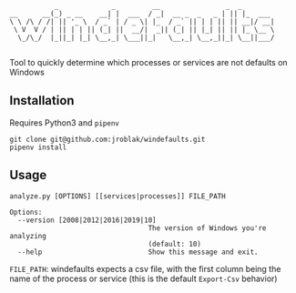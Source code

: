 ```
           _             _         __                _  _        
__      __(_) _ __    __| |  ___  / _|  __ _  _   _ | || |_  ___ 
\ \ /\ / /| || '_ \  / _` | / _ \| |_  / _` || | | || || __|/ __|
 \ V  V / | || | | || (_| ||  __/|  _|| (_| || |_| || || |_ \__ \
  \_/\_/  |_||_| |_| \__,_| \___||_|   \__,_| \__,_||_| \__||___/
                                                                 
```
Tool to quickly determine which processes or services are not defaults on Windows

## Installation
Requires Python3 and `pipenv`
```
git clone git@github.com:jroblak/windefaults.git
pipenv install
```

## Usage
```
analyze.py [OPTIONS] [[services|processes]] FILE_PATH

Options:
  --version [2008|2012|2016|2019|10]
                                  The version of Windows you're analyzing
                                  (default: 10)
  --help                          Show this message and exit.
```
`FILE_PATH`: windefaults expects a csv file, with the first column being the name of the process
or service (this is the default `Export-Csv` behavior)
